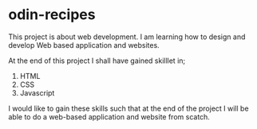# odin-recipes
This project is about web development. I am learning how to design and develop Web based application and websites.

At the end of this project I shall have gained skilllet in;
 1. HTML
 2. CSS
 3. Javascript 

I would like to gain these skills such that at the end of the project I will be able to do a web-based application and website from scatch.